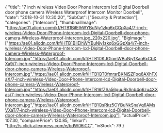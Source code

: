 {
	"title": "7 inch wireless Video Door Phone Intercom lcd Digital Doorbell door phone camera Wireless Waterproof Intercom Monitor Doorbell",
	"date": "2018-10-31 10:30:20",
	"SubCat": ["Security & Protection"],
	"categories": ["Intercom"],
	"thumbnailImage": "https://ae01.alicdn.com/kf/HTB1BiIEIhWYBuNjy1zkq6xGGpXa4/7-inch-wireless-Video-Door-Phone-Intercom-lcd-Digital-Doorbell-door-phone-camera-Wireless-Waterproof-Intercom.jpg_220x220.jpg",
	"BigImage": ["https://ae01.alicdn.com/kf/HTB1BiIEIhWYBuNjy1zkq6xGGpXa4/7-inch-wireless-Video-Door-Phone-Intercom-lcd-Digital-Doorbell-door-phone-camera-Wireless-Waterproof-Intercom.jpg","https://ae01.alicdn.com/kf/HTB1DKJGIqmWBuNjy1Xaq6xCbXXa9/7-inch-wireless-Video-Door-Phone-Intercom-lcd-Digital-Doorbell-door-phone-camera-Wireless-Waterproof-Intercom.jpg","https://ae01.alicdn.com/kf/HTB1QT0fmrsrBKNjSZFpq6AXhFXaX/7-inch-wireless-Video-Door-Phone-Intercom-lcd-Digital-Doorbell-door-phone-camera-Wireless-Waterproof-Intercom.jpg","https://ae01.alicdn.com/kf/HTB16fZSa56guuRkSnb4q6zu4XXas/7-inch-wireless-Video-Door-Phone-Intercom-lcd-Digital-Doorbell-door-phone-camera-Wireless-Waterproof-Intercom.jpg","https://ae01.alicdn.com/kf/HTB1QsRkz5CYBuNkSnaVq6AMsVXaT/7-inch-wireless-Video-Door-Phone-Intercom-lcd-Digital-Doorbell-door-phone-camera-Wireless-Waterproof-Intercom.jpg"],
	"actualPrice": 107.30,
	"comparePrice": 130.85,
	"linkurl": "http://s.click.aliexpress.com/e/bdW06iCC",
	"inStock": 79
}
